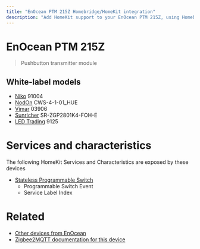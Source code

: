 ```yaml
---
title: "EnOcean PTM 215Z Homebridge/HomeKit integration"
description: "Add HomeKit support to your EnOcean PTM 215Z, using Homebridge, Zigbee2MQTT and homebridge-z2m."
---
```

<!---
This file has been GENERATED using src/docgen/docgen.ts
DO NOT EDIT THIS FILE MANUALLY!
-->
# EnOcean PTM 215Z
> Pushbutton transmitter module


## White-label models
* [Niko](../index.md#niko) 91004
* [NodOn](../index.md#nodon) CWS-4-1-01_HUE
* [Vimar](../index.md#vimar) 03906
* [Sunricher](../index.md#sunricher) SR-ZGP2801K4-FOH-E
* [LED Trading](../index.md#led_trading) 9125

# Services and characteristics
The following HomeKit Services and Characteristics are exposed by
these devices

* [Stateless Programmable Switch](../../action.md)
  * Programmable Switch Event
  * Service Label Index


# Related
* [Other devices from EnOcean](../index.md#enocean)
* [Zigbee2MQTT documentation for this device](https://www.zigbee2mqtt.io/devices/PTM_215Z.html)